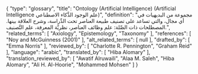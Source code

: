 {
    "type": "glossary",
    "title": "Ontology (Artificial Intelligence) (Artificial Intelligence علم الوجود الذَّكاء الاصطناعي)",
    "definition": "مجموعة من البديهيات في أي مجال، والتي  تساعد على تصنيف طبيعة العناصر تحت الدِّراسة، وشرح العلاقة بينها.  المصطلحات ذات الصِّلة: علم وظائف العناصر، نظريَّة المعرفة، علم التَّصنيف.",
    "related_terms": [
        "Axiology",
        "Epistemology",
        "Taxonomy"
    ],
    "references": [
        "Noy and McGuinness (2001)"
    ],
    "alt_related_terms": [
        null
    ],
    "drafted_by": [
        "Emma Norris"
    ],
    "reviewed_by": [
        "Charlotte R. Pennington",
        "Graham Reid"
    ],
    "language": "arabic",
    "translated_by": [
        "Hiba Alomary"
    ],
    "translation_reviewed_by": [
        "Awatif Alruwaili",
        "Alaa M. Saleh",
        "Hiba Alomary",
        "Ali H. Al-Hoorie",
        "Mohammed Mohsen"
    ]
}